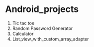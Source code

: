 # Android_projects
1. Tic tac toe
2. Random Password Generator
3. Calculator
4. List_view_with_custom_array_adapter